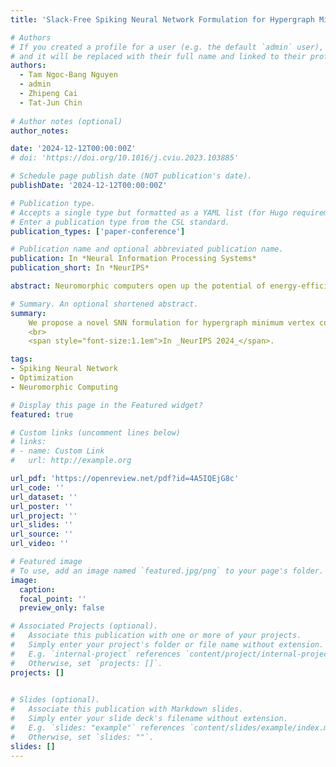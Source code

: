 ```yaml
---
title: 'Slack-Free Spiking Neural Network Formulation for Hypergraph Minimum Vertex Cover'

# Authors
# If you created a profile for a user (e.g. the default `admin` user), write the username (folder name) here
# and it will be replaced with their full name and linked to their profile.
authors:
  - Tam Ngoc-Bang Nguyen
  - admin
  - Zhipeng Cai
  - Tat-Jun Chin
  
# Author notes (optional)
author_notes:

date: '2024-12-12T00:00:00Z'
# doi: 'https://doi.org/10.1016/j.cviu.2023.103885'

# Schedule page publish date (NOT publication's date).
publishDate: '2024-12-12T00:00:00Z'

# Publication type.
# Accepts a single type but formatted as a YAML list (for Hugo requirements).
# Enter a publication type from the CSL standard.
publication_types: ['paper-conference']

# Publication name and optional abbreviated publication name.
publication: In *Neural Information Processing Systems*
publication_short: In *NeurIPS*

abstract: Neuromorphic computers open up the potential of energy-efficient computation using spiking neural networks (SNN), which consist of neurons that exchange spike-based information asynchronously. In particular, SNNs have shown promise in solving combinatorial optimization. Underpinning the SNN methods is the concept of energy minimization of an Ising model, which is closely related to quadratic unconstrained binary optimization (QUBO). Thus, the starting point for many SNN methods is reformulating the target problem as QUBO, then executing an SNN-based QUBO solver. For many combinatorial problems, the reformulation entails introducing penalty terms, potentially with slack variables, that implement feasibility constraints in the QUBO objective. For more complex problems such as hypergraph minimum vertex cover (HMVC), numerous slack variables are introduced which drastically increase the search domain and reduce the effectiveness of the SNN solver. In this paper, we propose a novel SNN formulation for HMVC. Rather than using penalty terms with slack variables, our SNN architecture introduces additional spiking neurons with a constraint checking and correction mechanism that encourages convergence to feasible solutions. In effect, our method obviates the need for reformulating HMVC as QUBO. Experiments on neuromorphic hardware show that our method consistently yielded high quality solutions for HMVC on real and synthetic instances where the SNN-based QUBO solver often failed, while consuming measurably less energy than global solvers on CPU.

# Summary. An optional shortened abstract.
summary: 
    We propose a novel SNN formulation for hypergraph minimum vertex cover, which achieves high-quality solutions with reduced energy consumption efficiently.
    <br>
    <span style="font-size:1.1em">In _NeurIPS 2024_</span>. 

tags: 
- Spiking Neural Network
- Optimization
- Neuromorphic Computing

# Display this page in the Featured widget?
featured: true

# Custom links (uncomment lines below)
# links:
# - name: Custom Link
#   url: http://example.org

url_pdf: 'https://openreview.net/pdf?id=4A5IQEjG8c'
url_code: ''
url_dataset: ''
url_poster: ''
url_project: ''
url_slides: ''
url_source: ''
url_video: ''

# Featured image
# To use, add an image named `featured.jpg/png` to your page's folder.
image:
  caption: 
  focal_point: ''
  preview_only: false

# Associated Projects (optional).
#   Associate this publication with one or more of your projects.
#   Simply enter your project's folder or file name without extension.
#   E.g. `internal-project` references `content/project/internal-project/index.md`.
#   Otherwise, set `projects: []`.
projects: []
  

# Slides (optional).
#   Associate this publication with Markdown slides.
#   Simply enter your slide deck's filename without extension.
#   E.g. `slides: "example"` references `content/slides/example/index.md`.
#   Otherwise, set `slides: ""`.
slides: []
---
```

